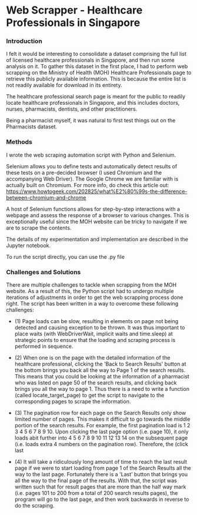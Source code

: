 # Web Scrapper - Healthcare Professionals in Singapore

### Introduction
I felt it would be interesting to consolidate a dataset comprising the full list of licensed healthcare professionals in Singapore, and then run some analysis on it. To gather this dataset in the first place, I had to perform web scrapping on the Ministry of Health (MOH) Healthcare Professionals page to retrieve this publicly available information. This is because the entire list is not readily available for download in its entirety. 

The healthcare professional search page is meant for the public to readily locate healthcare professionals in Singapore, and this includes doctors, nurses, pharmacists, dentists, and other practitioners.

Being a pharmacist myself, it was natural to first test things out on the Pharmacists dataset.

### Methods
I wrote the web scraping automation script with Python and Selenium. 

Selenium allows you to define tests and automatically detect results of these tests on a pre-decided browser (I used Chromium and the accompanying Web Driver). The Google Chrome we are familiar with is actually built on Chromium. For more info, do check this article out: https://www.howtogeek.com/202825/what%E2%80%99s-the-difference-between-chromium-and-chrome

A host of Selenium functions allows for step-by-step interactions with a webpage and assess the response of a browser to various changes. This is exceptionally useful since the MOH website can be tricky to navigate if we are to scrape the contents.

The details of my experimentation and implementation are described in the Jupyter notebook. 

To run the script directly, you can use the .py file

### Challenges and Solutions
There are multiple challenges to tackle when scrapping from the MOH website. As a result of this, the Python script had to undergo multiple iterations of adjustments in order to get the web scrapping process done right. The script has been written in a way to overcome these following challenges:

 - (1) Page loads can be slow, resulting in elements on page not being detected and causing exception to be thrown. It was thus important to place waits (with WebDriverWait, implicit waits and time.sleep) at strategic points to ensure that the loading and scraping process is performed in sequence.

 - (2) When one is on the page with the detailed information of the healthcare professional, clicking the 'Back to Search Results' button at the bottom brings you back all the way to Page 1 of the search results. This means that you could be looking at the information of a pharmacist who was listed on page 50 of the search results, and clicking back brings you all the way to page 1. Thus there is a need to write a function (called locate_target_page) to get the script to navigate to the corresponding pages to scrape the information.

 - (3) The pagination row for each page on the Search Results only show limited number of pages. This makes it difficult to go towards the middle portion of the search results. For example, the first pagination load is 1 2 3 4 5 6 7 8 9 10. Upon clicking the last page option (i.e. page 10), it only loads abit further into 4 5 6 7 8 9 10 11 12 13 14 on the subsequent page (i.e. loads extra 4 numbers on the pagination row). Therefore, the (click last

 - (4) It will take a ridiculously long amount of time to reach the last result page if we were to start loading from page 1 of the Search Results all the way to the last page. Fortunately there is a 'Last' button that brings you all the way to the final page of the results. With that, the script was written such that for result pages that are more than the half way mark (i.e. pages 101 to 200 from a total of 200 search results pages), the program will go to the last page, and then work backwards in reverse to do the scraping.

